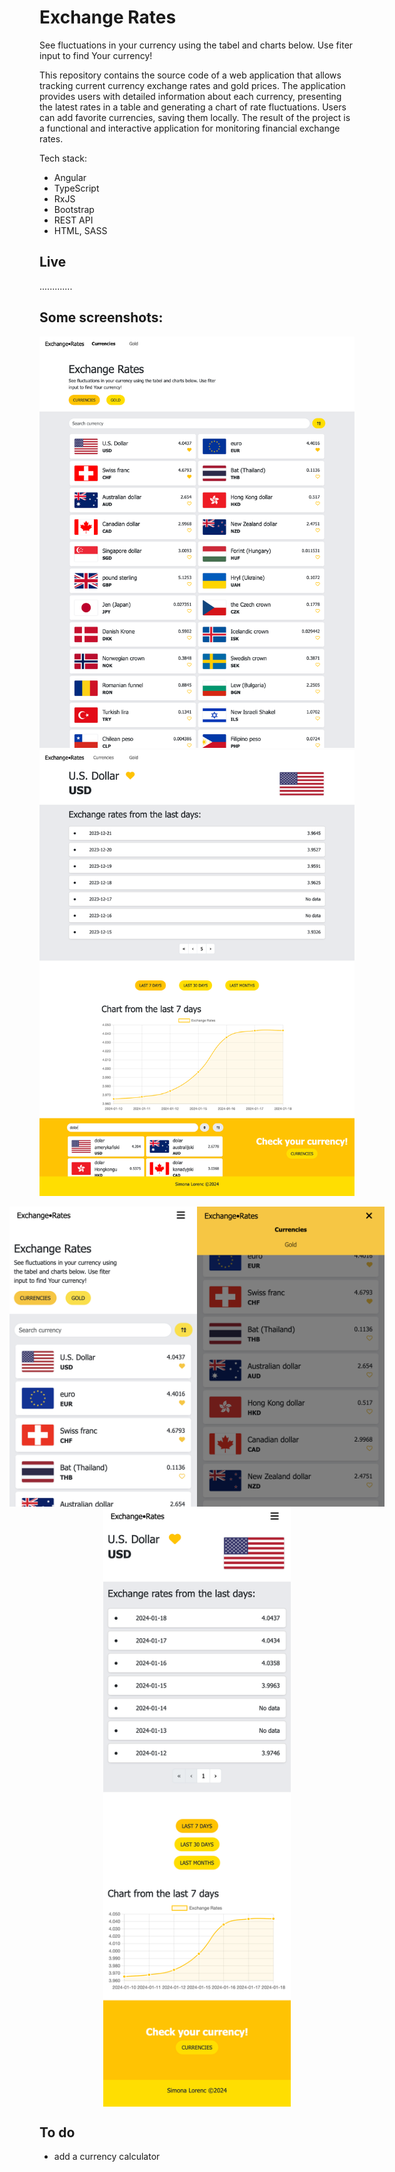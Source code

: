 # Exchange Rates

See fluctuations in your currency using the tabel and charts below. Use fiter input to find Your currency!

This repository contains the source code of a web application that allows tracking current currency exchange rates and gold prices. The application provides users with detailed information about each currency, presenting the latest rates in a table and generating a chart of rate fluctuations. Users can add favorite currencies, saving them locally. The result of the project is a functional and interactive application for monitoring financial exchange rates.

Tech stack: 

- Angular
- TypeScript
- RxJS
- Bootstrap
- REST API
- HTML, SASS

## Live

.............

## Some screenshots:

![Alt text](src/assets/screenshots/all.png)
![Alt text](src/assets/screenshots/detail_usd.png)
<!-- ![Alt text](src/assets/screenshots/mobile_all.png)
![Alt text](src/assets/screenshots/mobile_menu.png)
![Alt text](src/assets/screenshots/mobile_detail.png) -->
<div style="display: flex; justify-content: center; align-items: center">
    <img
  src="src/assets/screenshots/mobile_all.png"
  width="300px"
  display="flex">
    <img
  src="src/assets/screenshots/mobile_menu.png"
  width="300px">    
</div>
<div style="display: flex; justify-content: center; align-items: center">
    <img
  src="src/assets/screenshots/mobile_detail.png"
  width="300px">
</div>

## To do

- add a currency calculator